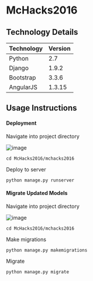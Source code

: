 # McHacks2016

## Technology Details

|Technology|Version|
|----------|-------|
|Python|2.7|
|Django|1.9.2|
|Bootstrap|3.3.6|
|AngularJS|1.3.15|

## Usage Instructions

#### Deployment

Navigate into project directory

![image](https://cloud.githubusercontent.com/assets/6827852/13229473/2f694416-d96f-11e5-9dd2-ffe5117b9bc1.png)

`cd McHacks2016/mchacks2016`

Deploy to server

`python manage.py runserver`

#### Migrate Updated Models

Navigate into project directory

![image](https://cloud.githubusercontent.com/assets/6827852/13229473/2f694416-d96f-11e5-9dd2-ffe5117b9bc1.png)

`cd McHacks2016/mchacks2016`

Make migrations

`python manage.py makemigrations`

Migrate

`python manage.py migrate`
